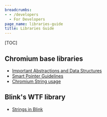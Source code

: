```yaml
---
breadcrumbs:
- - /developers
  - For Developers
page_name: libraries-guide
title: Libraries Guide
---
```


[TOC]

## Chromium base libraries

*   [Important Abstractions and Data
            Structures](/developers/coding-style/important-abstractions-and-data-structures)
*   [Smart Pointer Guidelines](/developers/smart-pointer-guidelines)
*   [Chromium String usage](/developers/chromium-string-usage)

## Blink's WTF library

*   [Strings in
            Blink](https://docs.google.com/document/d/1kOCUlJdh2WJMJGDf-WoEQhmnjKLaOYRbiHz5TiGJl14/edit#)